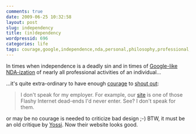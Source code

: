 ```yaml
---
comments: true
date: 2009-06-25 10:32:58
layout: post
slug: independency
title: (in)dependency
wordpressid: 696
categories: life
tags: courage,google,independence,nda,personal,philosophy,professional,thoughts
---
```


In times when independence is a deadly sin and in times of [Google-like NDA-ization](http://www.google.co.uk/search?q=google+nda) of nearly all professional activities of an individual...





...it's quite extra-ordinary to have enough [courage](http://cscott.net/Activism/google-nda-amendment.pdf) to [shout out](http://yosefk.com/about.html):





> I don't speak for my employer. For example, our [site](http://mobileye.com/) is one of those Flashy Internet dead-ends I'd never enter. See? I don't speak for them.





or may be no courage is needed to criticize bad design ;-) BTW, it must be an old critique by [Yossi](http://yosefk.com/about.html). Now their website looks good.
